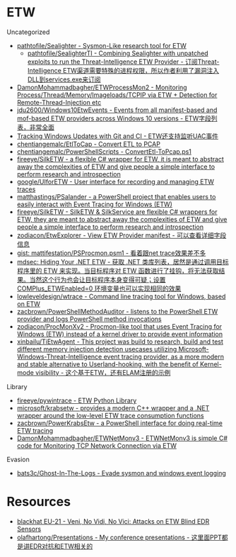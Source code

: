 # ETW

Uncategorized

* [pathtofile/Sealighter - Sysmon-Like research tool for ETW](https://github.com/pathtofile/Sealighter)
   * [pathtofile/SealighterTI - Combining Sealighter with unpatched exploits to run the Threat-Intelligence ETW Provider - 订阅Threat-Intelligence ETW渠道需要特殊的进程权限，所以作者利用了漏洞注入DLL到services.exe来订阅](https://github.com/pathtofile/SealighterTI)
* [DamonMohammadbagher/ETWProcessMon2 - Monitoring Process/Thread/Memory/Imageloads/TCPIP via ETW + Detection for Remote-Thread-Injection etc](https://github.com/DamonMohammadbagher/ETWProcessMon2)
* [jdu2600/Windows10EtwEvents - Events from all manifest-based and mof-based ETW providers across Windows 10 versions - ETW字段列表，非常全面](https://github.com/jdu2600/Windows10EtwEvents)
* [Tracking Windows Updates with Git and CI - ETW还支持监听UAC事件](https://blog.tofile.dev/2020/11/19/actions.html)
* [chentiangemalc/EtlToCap - Convert ETL to PCAP](https://github.com/chentiangemalc/EtlToCap)
* [chentiangemalc/PowerShellScripts - ConvertEtl-ToPcap.ps1](https://github.com/chentiangemalc/PowerShellScripts/blob/master/ConvertEtl-ToPcap.ps1)
* [fireeye/SilkETW - a flexible C# wrapper for ETW, it is meant to abstract away the complexities of ETW and give people a simple interface to perform research and introspection](https://github.com/fireeye/SilkETW)
* [google/UIforETW - User interface for recording and managing ETW traces](https://github.com/google/UIforETW)
* [matthastings/PSalander - a PowerShell project that enables users to easily interact with Event Tracing for Windows (ETW)](https://github.com/matthastings/PSalander)
* [fireeye/SilkETW - SilkETW & SilkService are flexible C# wrappers for ETW, they are meant to abstract away the complexities of ETW and give people a simple interface to perform research and introspection](https://github.com/fireeye/SilkETW)
* [zodiacon/EtwExplorer - View ETW Provider manifest - 可以查看详细字段信息](https://github.com/zodiacon/EtwExplorer)
* [gist: mattifestation/PSProcmon.psm1 - 看着跟net trace效果差不多](https://gist.github.com/mattifestation/d1e7eeb63d2a97a124923ff482592d6d)
* [mdsec: Hiding Your .NET ETW - 获取 .NET 类库列表，居然是通过调用目标程序里的 ETW 来实现。当目标程序对 ETW 函数进行了挂钩，将无法获取结果。当然这个行为也会让目标程序本身变得可疑；设置 COMPlus_ETWEnabled=0 环境变量也可以实现相同的效果](https://www.mdsec.co.uk/2020/03/hiding-your-net-etw/)
* [lowleveldesign/wtrace - Command line tracing tool for Windows, based on ETW](https://github.com/lowleveldesign/wtrace)
* [zacbrown/PowerShellMethodAuditor - listens to the PowerShell ETW provider and logs PowerShell method invocations](https://github.com/zacbrown/PowerShellMethodAuditor)
* [zodiacon/ProcMonXv2 - Procmon-like tool that uses Event Tracing for Windows (ETW) instead of a kernel driver to provide event information](https://github.com/zodiacon/ProcMonXv2)
* [xinbailu/TiEtwAgent - This project was build to research, build and test different memory injection detection usecases utilizing Microsoft-Windows-Threat-Intelligence event tracing provider, as a more modern and stable alternative to Userland-hooking, with the benefit of Kernel-mode visibility - 这个基于ETW，还有ELAM注册的示例](https://github.com/xinbailu/TiEtwAgent)

Library

* [fireeye/pywintrace - ETW Python Library](https://github.com/fireeye/pywintrace)
* [microsoft/krabsetw - provides a modern C++ wrapper and a .NET wrapper around the low-level ETW trace consumption functions](https://github.com/microsoft/krabsetw)
* [zacbrown/PowerKrabsEtw - a PowerShell interface for doing real-time ETW tracing](https://github.com/zacbrown/PowerKrabsEtw)
* [DamonMohammadbagher/ETWNetMonv3 - ETWNetMonv3 is simple C# code for Monitoring TCP Network Connection via ETW](https://github.com/DamonMohammadbagher/ETWNetMonv3)

Evasion

* [bats3c/Ghost-In-The-Logs - Evade sysmon and windows event logging](https://github.com/bats3c/Ghost-In-The-Logs)

# Resources

* [blackhat EU-21 - Veni, No Vidi, No Vici: Attacks on ETW Blind EDR Sensors](https://i.blackhat.com/EU-21/Wednesday/EU-21-Teodorescu-Veni-No-Vidi-No-Vici-Attacks-On-ETW-Blind-EDRs.pdf)
* [olafhartong/Presentations - My conference presentations - 这里面PPT都是讲EDR对抗和ETW相关的](https://github.com/olafhartong/Presentations)
